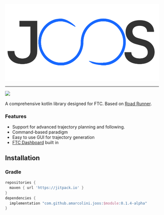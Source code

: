 
![logo](temp_logo.svg)

---

[![](https://jitpack.io/v/amarcolini/joos.svg?style=flat-square)](https://jitpack.io/#amarcolini/joos)

A comprehensive kotlin library designed for FTC. Based on [Road Runner](https://github.com/acmerobotics/road-runner).

### Features
- Support for advanced trajectory planning and following.
- Command-based paradigm
- Easy to use GUI for trajectory generation
- [FTC Dashboard](https://github.com/acmerobotics/ftc-dashboard) built in

## Installation

### Gradle

```gradle
repositories {
  maven { url 'https://jitpack.io' }
}
dependencies {
  implementation "com.github.amarcolini.joos:$module:0.1.4-alpha"
}
```